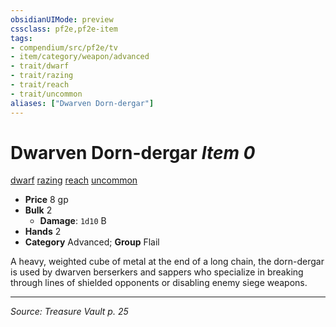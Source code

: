 ```yaml
---
obsidianUIMode: preview
cssclass: pf2e,pf2e-item
tags:
- compendium/src/pf2e/tv
- item/category/weapon/advanced
- trait/dwarf
- trait/razing
- trait/reach
- trait/uncommon
aliases: ["Dwarven Dorn-dergar"]
---
```

# Dwarven Dorn-dergar *Item 0*  
[dwarf](dwarf.md "Dwarf Ancestry & Heritage Trait")  [razing](razing-tv.md "Razing Weapon Trait")  [reach](reach.md "Reach Weapon Trait")  [uncommon](uncommon.md "Uncommon Rarity Trait")  

- **Price** 8 gp
- **Bulk** 2
  - **Damage**: `1d10` B
- **Hands** 2
- **Category** Advanced; **Group** Flail 

A heavy, weighted cube of metal at the end of a long chain, the dorn-dergar is used by dwarven berserkers and sappers who specialize in breaking through lines of shielded opponents or disabling enemy siege weapons.


---
*Source: Treasure Vault p. 25*